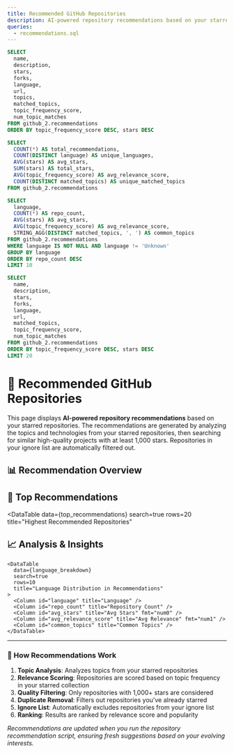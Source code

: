 ```yaml
---
title: Recommended GitHub Repositories
description: AI-powered repository recommendations based on your starred repositories, analyzing topics and finding similar high-quality projects while filtering out ignored repositories.
queries:
  - recommendations.sql
---
```


```sql summary
SELECT 
  name,
  description,
  stars,
  forks,
  language,
  url,
  topics,
  matched_topics,
  topic_frequency_score,
  num_topic_matches
FROM github_2.recommendations
ORDER BY topic_frequency_score DESC, stars DESC
```

```sql recommendation_stats
SELECT 
  COUNT(*) AS total_recommendations,
  COUNT(DISTINCT language) AS unique_languages,
  AVG(stars) AS avg_stars,
  SUM(stars) AS total_stars,
  AVG(topic_frequency_score) AS avg_relevance_score,
  COUNT(DISTINCT matched_topics) AS unique_matched_topics
FROM github_2.recommendations
```

```sql language_breakdown
SELECT 
  language,
  COUNT(*) AS repo_count,
  AVG(stars) AS avg_stars,
  AVG(topic_frequency_score) AS avg_relevance_score,
  STRING_AGG(DISTINCT matched_topics, ', ') AS common_topics
FROM github_2.recommendations
WHERE language IS NOT NULL AND language != 'Unknown'
GROUP BY language
ORDER BY repo_count DESC
LIMIT 10
```

```sql top_recommendations
SELECT 
  name,
  description,
  stars,
  forks,
  language,
  url,
  matched_topics,
  topic_frequency_score,
  num_topic_matches
FROM github_2.recommendations
ORDER BY topic_frequency_score DESC, stars DESC
LIMIT 20
```

# 🎯 Recommended GitHub Repositories

This page displays **AI-powered repository recommendations** based on your starred repositories. The recommendations are generated by analyzing the topics and technologies from your starred repositories, then searching for similar high-quality projects with at least 1,000 stars. Repositories in your ignore list are automatically filtered out.

## 📊 Recommendation Overview

<Grid cols=4>
  <BigValue 
    data={recommendation_stats} 
    value=total_recommendations 
    title="Total Recommendations"
    description="Curated suggestions for you" 
  />
  <BigValue 
    data={recommendation_stats} 
    value=unique_languages 
    title="Programming Languages"
    description="Technology diversity" 
  />
  <BigValue 
    data={recommendation_stats} 
    value=avg_stars 
    title="Average Stars"
    description="Quality indicator"
    fmt="num0"
  />
  <BigValue 
    data={recommendation_stats} 
    value=avg_relevance_score 
    title="Avg Relevance Score"
    description="Match quality"
    fmt="num1"
  />
</Grid>

## 🌟 Top Recommendations

<DataTable 
  data={top_recommendations}
  search=true
  rows=20
  title="Highest Recommended Repositories"
>
  <Column id="name" title="Repository" />
  <Column id="description" title="Description" />
  <Column id="stars" title="⭐ Stars" />
  <Column id="forks" title="🍴 Forks" />
  <Column id="language" title="Language" />
  <Column id="matched_topics" title="Matched Topics" />
  <Column id="topic_frequency_score" title="Relevance Score" />
  <Column id="num_topic_matches" title="Topic Matches" />
  <Column id="url" title="Link" contentType="link" linkLabel="View on GitHub" />
</DataTable>

## 📈 Analysis & Insights

<Tabs>
  <Tab label="🔍 All Recommendations">
    <DataTable 
      data={summary}
      search=true
      rows=50
      title="Complete Repository Recommendations"
    >
      <Column id="name" title="Repository" />
      <Column id="description" title="Description" />
      <Column id="stars" title="⭐ Stars" />
      <Column id="forks" title="🍴 Forks" />
      <Column id="language" title="Language" />
      <Column id="matched_topics" title="Matched Topics" />
      <Column id="topic_frequency_score" title="Relevance Score" />
      <Column id="url" title="Link" contentType="link" linkLabel="GitHub" />
    </DataTable>
  </Tab>
  
  <Tab label="💻 By Language">
    <BarChart 
      data={language_breakdown} 
      title="Recommendations by Programming Language" 
      x="language" 
      y="repo_count"
      swapXY=true
    />
    
    <DataTable 
      data={language_breakdown}
      search=true
      rows=10
      title="Language Distribution in Recommendations"
    >
      <Column id="language" title="Language" />
      <Column id="repo_count" title="Repository Count" />
      <Column id="avg_stars" title="Avg Stars" fmt="num0" />
      <Column id="avg_relevance_score" title="Avg Relevance" fmt="num1" />
      <Column id="common_topics" title="Common Topics" />
    </DataTable>
  </Tab>
</Tabs>

---

### 🎯 How Recommendations Work

1. **Topic Analysis**: Analyzes topics from your starred repositories
2. **Relevance Scoring**: Repositories are scored based on topic frequency in your starred collection
3. **Quality Filtering**: Only repositories with 1,000+ stars are considered
4. **Duplicate Removal**: Filters out repositories you've already starred
5. **Ignore List**: Automatically excludes repositories from your ignore list
6. **Ranking**: Results are ranked by relevance score and popularity

*Recommendations are updated when you run the repository recommendation script, ensuring fresh suggestions based on your evolving interests.* 